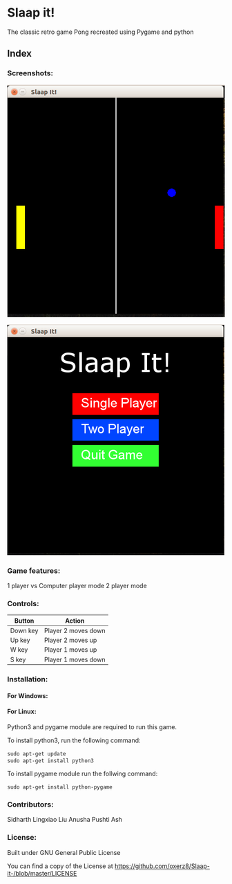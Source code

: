 # Slaap it!
The classic retro game Pong recreated using Pygame and python

## Index

### Screenshots:

![alt text](https://github.com/oxerz8/Slaap-it-/blob/master/Screenshots/Screenshot%20from%202019-03-19%2013-15-36.png)

![alt text](https://github.com/oxerz8/Slaap-it-/blob/master/Screenshots/Screenshot%20from%202019-03-19%2013-23-58.png)

### Game features:
1 player vs Computer player mode
2 player mode

### Controls:
|Button|Action|
|------|------|
|Down key|Player 2 moves down|
|Up key|Player 2 moves up|
|W key|Player 1 moves up|
|S key|Player 1 moves down|

### Installation:
#### For Windows:

#### For Linux:
Python3 and pygame module are required to run this game.

To install python3, run the following command:
```
sudo apt-get update
sudo apt-get install python3
```

To install pygame module run the follwing command:
```
sudo apt-get install python-pygame
```
### Contributors:
Sidharth
Lingxiao Liu
Anusha
Pushti
Ash
### License:

Built under GNU General Public License

You can find a copy of the License at https://github.com/oxerz8/Slaap-it-/blob/master/LICENSE
